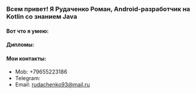 ### Всем привет! Я Рудаченко Роман, Android-разработчик на Kotlin со знанием Java

#### Вот что я умею:



#### Дипломы:



#### Мои контакты:

- Mob: +79655223186
- Telegram: 
- Email: rudachenko93@mail.ru
